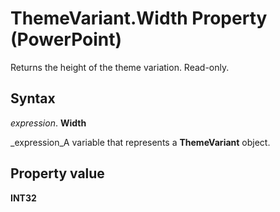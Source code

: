 
# ThemeVariant.Width Property (PowerPoint)

Returns the height of the theme variation. Read-only.


## Syntax

 _expression_. **Width**

 _expression_A variable that represents a  **ThemeVariant** object.


## Property value

 **INT32**

